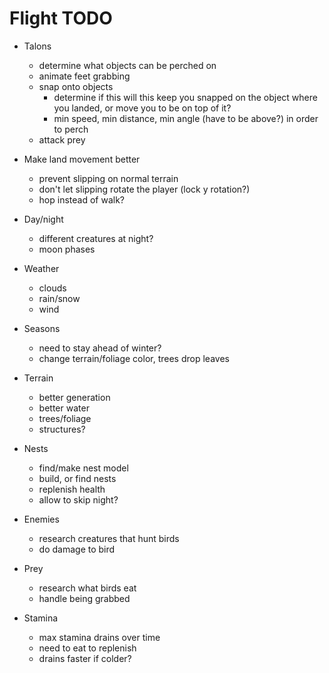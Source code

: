 # Flight TODO

- Talons
	- determine what objects can be perched on
	- animate feet grabbing
	- snap onto objects
		- determine if this will this keep you snapped on the object where you landed, or move you to be on top of it?
		- min speed, min distance, min angle (have to be above?) in order to perch
	- attack prey

- Make land movement better
	- prevent slipping on normal terrain
	- don't let slipping rotate the player (lock y rotation?)
	- hop instead of walk? 

- Day/night
	- different creatures at night?
	- moon phases

- Weather
	- clouds
	- rain/snow
	- wind

- Seasons
	- need to stay ahead of winter?
	- change terrain/foliage color, trees drop leaves

- Terrain
	- better generation
	- better water
	- trees/foliage
	- structures?

- Nests
	- find/make nest model
	- build, or find nests
	- replenish health
	- allow to skip night?

- Enemies
	- research creatures that hunt birds
	- do damage to bird

- Prey
	- research what birds eat
	- handle being grabbed

- Stamina
	- max stamina drains over time
	- need to eat to replenish
	- drains faster if colder?